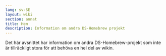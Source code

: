 ```yaml
---
lang: sv-SE
layout: wiki
section: annat
title: Hem
description: Information om andra DS-Homebrew projekt
---
```


Det här avsnittet har information om andra DS-Homebrew-projekt som inte är tillräckligt stora för att behöva en hel del av wikin.
